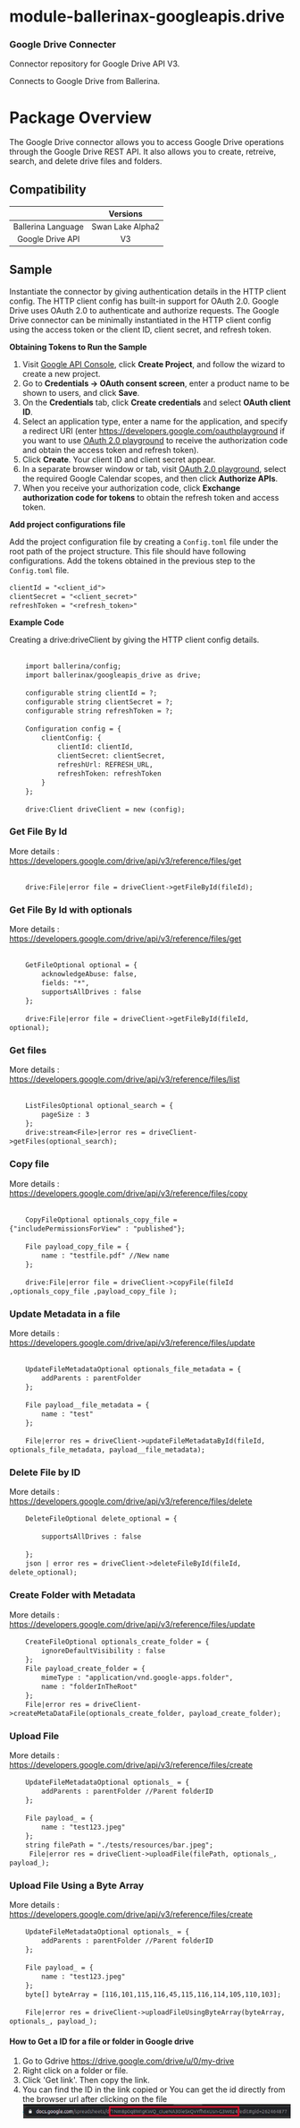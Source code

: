 # module-ballerinax-googleapis.drive
### Google Drive Connecter
Connector repository for Google Drive API V3.

Connects to Google Drive from Ballerina.

# Package Overview
The Google Drive connector allows you to access Google Drive operations through the Google Drive REST API. It also allows you to create, retreive, search, and delete drive files and folders.

## Compatibility

|                             |            Versions             |
|:---------------------------:|:-------------------------------:|
| Ballerina Language          |     Swan Lake Alpha2            |
| Google Drive API            |             V3                  |

## Sample

Instantiate the connector by giving authentication details in the HTTP client config. The HTTP client config has built-in support for OAuth 2.0. Google Drive uses OAuth 2.0 to authenticate and authorize requests. The Google Drive connector can be minimally instantiated in the HTTP client config using the access token or the client ID, client secret, and refresh token.

**Obtaining Tokens to Run the Sample**

1. Visit [Google API Console](https://console.developers.google.com), click **Create Project**, and follow the wizard to create a new project.
2. Go to **Credentials -> OAuth consent screen**, enter a product name to be shown to users, and click **Save**.
3. On the **Credentials** tab, click **Create credentials** and select **OAuth client ID**. 
4. Select an application type, enter a name for the application, and specify a redirect URI (enter https://developers.google.com/oauthplayground if you want to use 
[OAuth 2.0 playground](https://developers.google.com/oauthplayground) to receive the authorization code and obtain the 
access token and refresh token). 
5. Click **Create**. Your client ID and client secret appear. 
6. In a separate browser window or tab, visit [OAuth 2.0 playground](https://developers.google.com/oauthplayground), select the required Google Calendar scopes, and then click **Authorize APIs**.
7. When you receive your authorization code, click **Exchange authorization code for tokens** to obtain the refresh token and access token. 

**Add project configurations file**

Add the project configuration file by creating a `Config.toml` file under the root path of the project structure.
This file should have following configurations. Add the tokens obtained in the previous step to the `Config.toml` file.

```
clientId = "<client_id">
clientSecret = "<client_secret>"
refreshToken = "<refresh_token>"

```
**Example Code**

Creating a drive:driveClient by giving the HTTP client config details. 

```ballerina

    import ballerina/config;   
    import ballerinax/googleapis_drive as drive;

    configurable string clientId = ?;
    configurable string clientSecret = ?;
    configurable string refreshToken = ?;

    Configuration config = {
        clientConfig: {
            clientId: clientId,
            clientSecret: clientSecret,
            refreshUrl: REFRESH_URL,
            refreshToken: refreshToken
        }
    };

    drive:Client driveClient = new (config);

```

### Get File By Id
More details : https://developers.google.com/drive/api/v3/reference/files/get
```ballerina

    drive:File|error file = driveClient->getFileById(fileId);

```

### Get File By Id with optionals
More details : https://developers.google.com/drive/api/v3/reference/files/get
```ballerina

    GetFileOptional optional = {
        acknowledgeAbuse: false,
        fields: "*",
        supportsAllDrives : false
    };

    drive:File|error file = driveClient->getFileById(fileId, optional);

```

### Get files
More details : https://developers.google.com/drive/api/v3/reference/files/list
```ballerina

    ListFilesOptional optional_search = {
        pageSize : 3
    };
    drive:stream<File>|error res = driveClient->getFiles(optional_search);

```

### Copy file
More details : https://developers.google.com/drive/api/v3/reference/files/copy
```ballerina

    CopyFileOptional optionals_copy_file = {"includePermissionsForView" : "published"};

    File payload_copy_file = {
        name : "testfile.pdf" //New name
    };

    drive:File|error file = driveClient->copyFile(fileId ,optionals_copy_file ,payload_copy_file );

```

### Update Metadata in a file
More details : https://developers.google.com/drive/api/v3/reference/files/update
```ballerina
    
    UpdateFileMetadataOptional optionals_file_metadata = {
        addParents : parentFolder
    };

    File payload__file_metadata = {
        name : "test"
    };

    File|error res = driveClient->updateFileMetadataById(fileId, optionals_file_metadata, payload__file_metadata);

```

### Delete File by ID
More details : https://developers.google.com/drive/api/v3/reference/files/delete
```ballerina
    DeleteFileOptional delete_optional = {

        supportsAllDrives : false

    };
    json | error res = driveClient->deleteFileById(fileId, delete_optional);
```

### Create Folder with Metadata
More details : https://developers.google.com/drive/api/v3/reference/files/update
```ballerina
    CreateFileOptional optionals_create_folder = {
        ignoreDefaultVisibility : false
    };
    File payload_create_folder = {
        mimeType : "application/vnd.google-apps.folder",
        name : "folderInTheRoot"
    };
    File|error res = driveClient->createMetaDataFile(optionals_create_folder, payload_create_folder);
```

### Upload File
More details : https://developers.google.com/drive/api/v3/reference/files/create
```ballerina
    UpdateFileMetadataOptional optionals_ = {
        addParents : parentFolder //Parent folderID
    };

    File payload_ = {
        name : "test123.jpeg"
    };
    string filePath = "./tests/resources/bar.jpeg";
     File|error res = driveClient->uploadFile(filePath, optionals_, payload_);
```

### Upload File Using a Byte Array
More details : https://developers.google.com/drive/api/v3/reference/files/create
```ballerina
    UpdateFileMetadataOptional optionals_ = {
        addParents : parentFolder //Parent folderID
    };

    File payload_ = {
        name : "test123.jpeg"
    };
    byte[] byteArray = [116,101,115,116,45,115,116,114,105,110,103];

    File|error res = driveClient->uploadFileUsingByteArray(byteArray, optionals_, payload_);
```

#### How to Get a ID for a file or folder in Google drive
1. Go to Gdrive https://drive.google.com/drive/u/0/my-drive
2. Right click on a folder or file.
3. Click 'Get link'. Then copy the link.
4. You can find the ID in the link copied or You can get the id directly from the browser url after clicking on the file
![alt text](/metadata/extractIDfromUrl.jpeg?raw=true)

